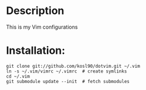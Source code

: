 # Description
This is my Vim configurations

# Installation:
    git clone git://github.com/kosl90/dotvim.git ~/.vim
    ln -s ~/.vim/vimrc ~/.vimrc  # create symlinks
    cd ~/.vim
    git submodule update --init  # fetch submodules
